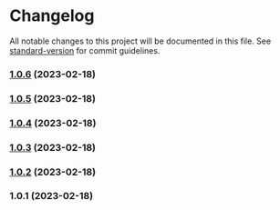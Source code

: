 # Changelog

All notable changes to this project will be documented in this file. See [standard-version](https://github.com/conventional-changelog/standard-version) for commit guidelines.

### [1.0.6](https://github.com/alexsanteenodev/ai-face-detection/compare/v1.0.5...v1.0.6) (2023-02-18)

### [1.0.5](https://github.com/alexsanteenodev/ai-face-detection/compare/v1.0.4...v1.0.5) (2023-02-18)

### [1.0.4](https://github.com/alexsanteenodev/ai-face-detection/compare/v1.0.3...v1.0.4) (2023-02-18)

### [1.0.3](https://github.com/alexsanteenodev/ai-face-detection/compare/v1.0.2...v1.0.3) (2023-02-18)

### [1.0.2](https://github.com/alexsanteenodev/ai-face-detection/compare/v1.0.1...v1.0.2) (2023-02-18)

### 1.0.1 (2023-02-18)
